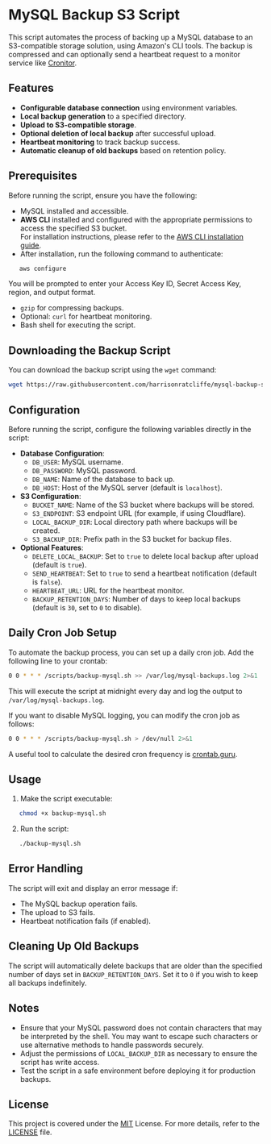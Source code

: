 # MySQL Backup S3 Script

This script automates the process of backing up a MySQL database to an S3-compatible storage solution, using Amazon's CLI tools. The backup is compressed and can optionally send a heartbeat request to a monitor service like [Cronitor](https://cronitor.io).

## Features

- **Configurable database connection** using environment variables.
- **Local backup generation** to a specified directory.
- **Upload to S3-compatible storage**.
- **Optional deletion of local backup** after successful upload.
- **Heartbeat monitoring** to track backup success.
- **Automatic cleanup of old backups** based on retention policy.

## Prerequisites

Before running the script, ensure you have the following:

- MySQL installed and accessible.
- **AWS CLI** installed and configured with the appropriate permissions to access the specified S3 bucket.  
  For installation instructions, please refer to the [AWS CLI installation guide](https://docs.aws.amazon.com/cli/latest/userguide/getting-started-install.html).
- After installation, run the following command to authenticate:

```bash
   aws configure
```

   You will be prompted to enter your Access Key ID, Secret Access Key, region, and output format.

- `gzip` for compressing backups.
- Optional: `curl` for heartbeat monitoring.
- Bash shell for executing the script.

## Downloading the Backup Script

You can download the backup script using the `wget` command:

```bash
wget https://raw.githubusercontent.com/harrisonratcliffe/mysql-backup-s3/refs/heads/main/backup-mysql.sh
```

## Configuration

Before running the script, configure the following variables directly in the script:

- **Database Configuration**:
    - `DB_USER`: MySQL username.
    - `DB_PASSWORD`: MySQL password.
    - `DB_NAME`: Name of the database to back up.
    - `DB_HOST`: Host of the MySQL server (default is `localhost`).
- **S3 Configuration**:
    - `BUCKET_NAME`: Name of the S3 bucket where backups will be stored.
    - `S3_ENDPOINT`: S3 endpoint URL (for example, if using Cloudflare).
    - `LOCAL_BACKUP_DIR`: Local directory path where backups will be created.
    - `S3_BACKUP_DIR`: Prefix path in the S3 bucket for backup files.
- **Optional Features**:
    - `DELETE_LOCAL_BACKUP`: Set to `true` to delete local backup after upload (default is `true`).
    - `SEND_HEARTBEAT`: Set to `true` to send a heartbeat notification (default is `false`).
    - `HEARTBEAT_URL`: URL for the heartbeat monitor.
    - `BACKUP_RETENTION_DAYS`: Number of days to keep local backups (default is `30`, set to `0` to disable).

## Daily Cron Job Setup

To automate the backup process, you can set up a daily cron job. Add the following line to your crontab:

```bash
0 0 * * * /scripts/backup-mysql.sh >> /var/log/mysql-backups.log 2>&1
```

This will execute the script at midnight every day and log the output to `/var/log/mysql-backups.log`. 

If you want to disable MySQL logging, you can modify the cron job as follows:

```bash
0 0 * * * /scripts/backup-mysql.sh > /dev/null 2>&1
```

A useful tool to calculate the desired cron frequency is [crontab.guru](https://crontab.guru).

## Usage

1. Make the script executable:

```bash
   chmod +x backup-mysql.sh
```

2. Run the script:

```bash
   ./backup-mysql.sh
```

## Error Handling

The script will exit and display an error message if:

- The MySQL backup operation fails.
- The upload to S3 fails.
- Heartbeat notification fails (if enabled).

## Cleaning Up Old Backups

The script will automatically delete backups that are older than the specified number of days set in `BACKUP_RETENTION_DAYS`. Set it to `0` if you wish to keep all backups indefinitely.

## Notes

- Ensure that your MySQL password does not contain characters that may be interpreted by the shell. You may want to escape such characters or use alternative methods to handle passwords securely.
- Adjust the permissions of `LOCAL_BACKUP_DIR` as necessary to ensure the script has write access.
- Test the script in a safe environment before deploying it for production backups.

## License

This project is covered under the [MIT](https://choosealicense.com/licenses/mit/) License. For more details, refer to the [LICENSE](https://github.com/harrisonratcliffe/mysql-backup-s3/blob/main/LICENSE) file.
